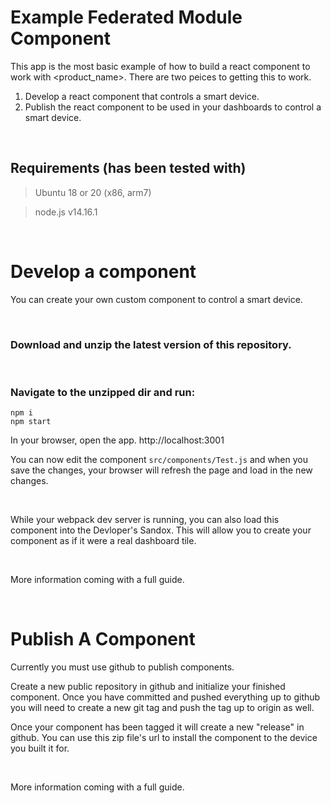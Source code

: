 # Example Federated Module Component
This app is the most basic example of how to build a react component to work with <product_name>.
There are two peices to getting this to work.
1) Develop a react component that controls a smart device.
2) Publish the react component to be used in your dashboards to control a smart device.

<br >

## Requirements (has been tested with)
> Ubuntu 18 or 20 (x86, arm7)

> node.js v14.16.1

<br >

# Develop a component
You can create your own custom component to control a smart device. 

<br >

### Download and unzip the latest version of this repository.
<br >

### Navigate to the unzipped dir and run:
```shell
npm i
npm start
```

In your browser, open the app. http://localhost:3001 

You can now edit the component `src/components/Test.js` and when you save the changes, your browser will refresh the page and load in the new changes.

<br >

While your webpack dev server is running, you can also load this component into the Devloper's Sandox. This will allow you to create your component as if it were a real dashboard tile.

<br >

More information coming with a full guide.

<br >

# Publish A Component

Currently you must use github to publish components.

Create a new public repository in github and initialize your finished component. Once you have committed and pushed everything up to github you will need to create a new git tag and push the tag up to origin as well.

Once your component has been tagged it will create a new "release" in github. You can use this zip file's url to install the component to the device you built it for.

<br >

More information coming with a full guide.
